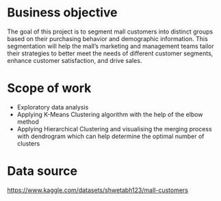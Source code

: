 # Business objective

The goal of this project is to segment mall customers into distinct groups based on their purchasing behavior and demographic information. This segmentation will help the mall’s marketing and management teams tailor their strategies to better meet the needs of different customer segments, enhance customer satisfaction, and drive sales.

# Scope of work

* Exploratory data analysis
* Applying K-Means Clustering algorithm with the help of the elbow method
* Applying Hierarchical Clustering and visualising the merging process with dendrogram which can help determine the optimal number of clusters

# Data source

https://www.kaggle.com/datasets/shwetabh123/mall-customers
